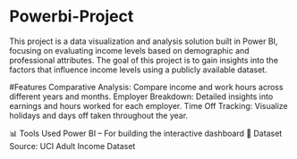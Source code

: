 # Powerbi-Project
This project is a data visualization and analysis solution built in Power BI, focusing on evaluating income levels based on demographic and professional attributes. The goal of this project is to gain insights into the factors that influence income levels using a publicly available dataset.

#Features
Comparative Analysis: Compare income and work hours across different years and months.
Employer Breakdown: Detailed insights into earnings and hours worked for each employer.
Time Off Tracking: Visualize holidays and days off taken throughout the year.

📊 Tools Used Power BI – For building the interactive dashboard 📁 Dataset Source: UCI Adult Income Dataset
